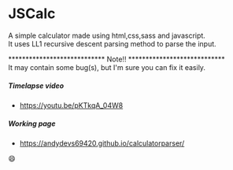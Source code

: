 # JSCalc
A simple calculator made using html,css,sass and javascript. <br>
It uses LL1 recursive descent parsing method to parse the input.

**************************** Note!! ****************************
<br>
It may contain some bug(s), but I'm sure you can fix it easily.

##### Timelapse video
- https://youtu.be/pKTkqA_04W8

##### Working page
- https://andydevs69420.github.io/calculatorparser/

:smile:
